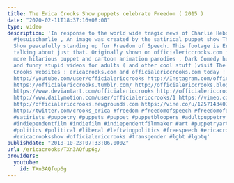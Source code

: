 ```yaml
---
title: The Erica Crooks Show puppets celebrate Freedom ( 2015 )
date: "2020-02-11T18:37:16+08:00"
type: video
description: 'In response to the world wide tragic news of Charlie Hebdo shootings
  #jesuischarlie , An image was created by the satirical puppet show The Erica Crooks
  Show peacefully standing up for Freedom of Speech. This footage is Erica Crooks
  talking about just that. Originally shown on officialericcrooks.com in 2015 . For
  more hilarious puppet and cartoon animation parodies , Dark Comedy humor , satires
  and funny stupid videos for adults ( and other cool stuff )visit The Official Erica
  Crooks Websites : ericacrooks.com and officialericcrooks.com today ! http://facebook.com/officialericcrooks
  http://youtube.com/user/officialericcrooks http://Instagram.com/officialericcrooks/
  https://officialericcrooks.tumblr.com/ http://officialericcrooks.blogspot.com/ https://officialericcrooks.wordpress.com
  https://www.deviantart.com/officialericcrooks http://officialericcrooks.newgrounds.com/follow
  http://www.dailymotion.com/user/officialericcrooks/1 https://vimeo.com/officialericcrooks
  http://officialericcrooks.newgrounds.com https://vine.co/u/1257143407999610880 https://www.pinterest.com/officialec1/
  http://twitter.com/crooks_erica #freedom #freedomofspeech #freedomofexpression #satirist
  #satirists #puppetry #puppets #puppet #puppetbloopers #adultpuppetry #behindthescenes
  #indiependentfilm #indiefilm #indiependentfilmmaker #art #puppetryarts #politicalpuppetry
  #politics #political #liberal #leftwingpolitics #freespeech #ericacrooks #theericacrooksshow
  #ericacrooksshow #officialericcrooks #transgender #lgbt #lgbtq'
publishdate: "2018-10-23T07:33:06.000Z"
url: /ericacrooks/TXn3AQfup6g/
providers:
  youtube:
    id: TXn3AQfup6g
---
```


